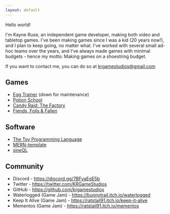 ```yaml
---
layout: default
---
```


Hello world!

I'm Kayne Ruse, an independent game developer, making both video and tabletop games. I've been making games since I was a kid (20 years now!), and I plan to keep going, no matter what. I've worked with several small ad-hoc teams over the years, and I've always made games with minimal budgets - hence my motto: Making games on a shoestring budget.

If you want to contact me, you can do so at [krgamestudios@gmail.com](mailto:krgamestudios@gmail.com)

## Games

* [Egg Trainer](https://eggtrainer.com) (down for maintenance)
* [Potion School](https://www.drivethrucards.com/product/305213/Potion-School)
* [Candy Raid: The Factory](https://candyraid.com)
* [Fiends, Foils & Fallen](https://www.wargamevault.com/product/398072/Fiends-Foils--Fallen)

## Software

* [The Toy Programming Language](https://toylang.com)
* [MERN-template](https://github.com/krgamestudios/MERN-template)
* [sineQL](https://github.com/Ratstail91/sineQL)

## Community

* Discord - https://discord.gg/7BFyaEgE5b
* Twitter - https://twitter.com/KRGameStudios
* GitHub - https://github.com/krgamestudios
* Waterlogged (Game Jam) - https://bunnytrail.itch.io/waterlogged
* Keep It Alive (Game Jam) - https://ratstail91.itch.io/keep-it-alive
* Mementos (Game Jam) - https://ratstail91.itch.io/mementos


